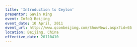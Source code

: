 ```yaml
---
title: 'Introduction to Ceylon'
presentor: Gavin King
event: InfoQ Beijing
event_date: 10 April, 2011
event_url: http://www.qconbeijing.com/ShowNews.aspx?id=65
location: Beijing, China
effective_date: 20110410
---
```

